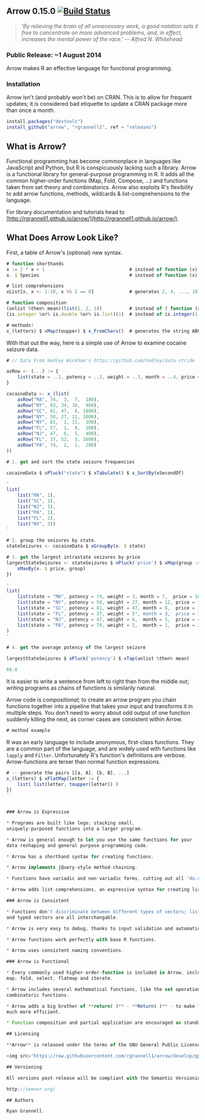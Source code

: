 
Arrow 0.15.0 [![Build Status](https://travis-ci.org/rgrannell1/arrow.png)](https://travis-ci.org/rgrannell1/arrow)
-----------------------------------

> *'By relieving the brain of all unnecessary work, a good notation sets it free to concentrate on more advanced problems, and, in effect, increases the mental power of the race.' -- Alfred N. Whitehead*

### Public Release: ~1 August 2014

Arrow makes R an effective language for functional programming.

### Installation

Arrow isn't (and probably won't be) on CRAN. This is to allow for frequent updates; it
is considered bad etiquette to update a CRAN package more than once a month.

```js
install.packages("devtools")
install_github("arrow", "rgrannell1", ref = "releases")
```

## What is Arrow?

Functional programming has become commonplace in languages like JavaScript
and Python, but R is conspicuously lacking such a library. Arrow is a functional
library for general-purpose programming in R. It adds all the common higher-order
functions (Map, Fold, Compose, ...) and functions taken from
set theory and combinatorics. Arrow also exploits R's flexibility to add
arrow functions, methods, wildcards & list-comprehensions to the language.

For library documentation and tutorials head to
[http://rgrannell1.github.io/arrow/](http://rgrannell1.github.io/arrow/).




## What Does Arrow Look Like?

First, a table of Arrow's (optional) new syntax.

```js
# function shorthands
x := 2 * x + 1                               # instead of function (x) 2 * x + 1
x. $ Species                                 # instead of function (x) x $ Species

# list comprehensions
xList[x, x <- 1:10, x %% 2 == 0]             # generates 2, 4, ..., 10

# function composition
(unlist %then% mean)(list(1, 2, 3))          # instead of ( function (x) mean(unlist(x)) )(list(1, 2, 3))
(is.integer %or% is.double %or% is.list)(1)  # instead of is.integer(1) || is.double(1) || is.list(1)

# methods!
x_(letters) $ xMap(toupper) $ x_FromChars()  # generates the string ABCD...Z
```

With that out the way, here is a simple use of Arrow to examine cocaine seizure data.

```js
# // Data From Hadley Wickham's https://github.com/hadley/data-stride

asRow <- (...) := {
	list(state = ..1, potency = ..2, weight = ..3, month = ..4, price = ..5)
}

cocaineData <- x_(list(
	asRow("MA", 74,  3,  7,  180),
	asRow("NY", 83, 34, 10,  960),
	asRow("SC", 81, 47,  6, 1800),
	asRow("NY", 50, 27, 12, 1000),
	asRow("NY", 81,  1, 11,  100),
	asRow("FL", 57,  1,  8,  100),
	asRow("NJ", 47,  6,  5,  400),
	asRow("FL", 37, 52,  3, 1600),
	asRow("PA", 74,  2,  1,  200)
))

# 1. get and sort the state seisure frequencies

cocaineData $ xPluck("state") $ xTabulate() $ x_SortBy(xSecondOf)

'
list(
    list("MA", 1),
    list("SC", 1),
    list("NJ", 1),
    list("PA", 1),
    list("FL", 2),
    list("NY", 3))
'

# 2. group the seizures by state.
stateSeizures <- cocaineData $ xGroupBy(x. $ state)

# 3. get the largest intrastate seizures by price
largestStateSeizures <- stateSeizures $ xPluck('price') $ xMap(group := {
    xMaxBy(x. $ price, group)
})

'
list(
	list(state = "MA", potency = 74, weight = 3, month = 7,  price = 180),
	list(state = "NY", potency = 50, weight = 27, month = 12, price = 1000),
	list(state = "SC", potency = 81, weight = 47, month = 6,  price = 1800),
	list(state = "FL", potency = 37, weight = 5", month = 3,  price = 1600),
	list(state = "NJ", potency = 47, weight = 6,  month = 5,  price = 400),
	list(state = "PA", potency = 74, weight = 2,  month = 1,  price = 200)
)
'

# 4. get the average potency of the largest seizure

largestStateSeizures $ xPluck('potency') $ xTap(unlist %then% mean)

60.8
```


It is easier to write a sentence from left to right than from the middle out; writing programs
as chains of functions is similarily natural.

Arrow code is *compositional*; to create an arrow program you chain functions
together into a pipeline that takes your input and transforms it in multiple
steps. You don't need to worry about odd output of one function suddenly killing
the next, as corner cases are consistent within Arrow.

```js
# method example
```

R was an early language to include anonymous, first-class functions. They are a common part of the
language, and are widely used with functions like `lapply` and `Filter`. Unfortunately R's function's
definitions are verbose. Arrow-functions are terser than normal function expressions.

```js
# -- generate the pairs [[a, A], [b, B], ...]
x_(letters) $ xFlatMap(letter := {
	list( list(letter, toupper(letter)) )
})
``


### Arrow is Expressive

* Programs are built like lego; stacking small,
uniquely-purposed functions into a larger program.

* Arrow is general enough to let you use the same functions for your
data reshaping and general purpose programming code.

* Arrow has a shorthand syntax for creating functions.

* Arrow implements jQuery-style method-chaining.

* Functions have variadic and non-variadic forms, cutting out all 'do.call' boilerplate.

* Arrow adds list-comprehensions, an expressive syntax for creating lists.

### Arrow is Consistent

* Functions don't discriminate between different types of vectors; lists, pairlists
and typed vectors are all interchangable.

* Arrow is very easy to debug, thanks to input validation and automatically summarising bad input.

* Arrow functions work perfectly with base R functions.

* Arrow uses consistent naming conventions.

### Arrow is Functional

* Every commonly used higher-order-function is included in Arrow, including but not limited to
map, fold, select, flatmap and iterate.

* Arrow includes several mathematical functions, like the set operations and
combinatoric functions.

* Arrow adds a big brother of **return( )** - **Return( )** - to make functions like fold
much more efficient.

* Function composition and partial application are encouraged as standard operations.

## Licensing

**Arrow** is released under the terms of the GNU General Public License version 3.

<img src="https://raw.githubusercontent.com/rgrannell1/arrow/develop/gpl3.png" height = "120"> </img>

## Versioning

All versions post-release will be compliant with the Semantic Versioning 2.0.0 standard.

http://semver.org/

## Authors

Ryan Grannell.
